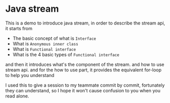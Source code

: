 # Java stream
This is a demo to introduce java stream, in order to describe the stream api, it starts from 
  - The basic concept of what is `Interface`
  - What is  `Anonymous inner class`
  - What is  `Functional interface`
  - What is the 4 basic types of `Functional interface`

and then it introduces what's the component of the stream. and how to use stream api.
and for the how to use part, it provides the equivalent for-loop to help you understand

 I used this to give a session to my teammate commit by commit, fortunately they can understand,
 so I hope it won't cause confusion to you when you read alone. 